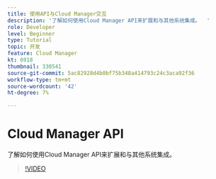 ```yaml
---
title: 使用API与Cloud Manager交互
description: '了解如何使用Cloud Manager API来扩展和与其他系统集成。  '
role: Developer
level: Beginner
type: Tutorial
topic: 开发
feature: Cloud Manager
kt: 6918
thumbnail: 330541
source-git-commit: 5ac82928d4b0bf75b348a414793c24c3aca92f36
workflow-type: tm+mt
source-wordcount: '42'
ht-degree: 7%

---
```



# Cloud Manager API

了解如何使用Cloud Manager API来扩展和与其他系统集成。

>[!VIDEO](https://video.tv.adobe.com/v/330541/?quality=12&learn=on)
